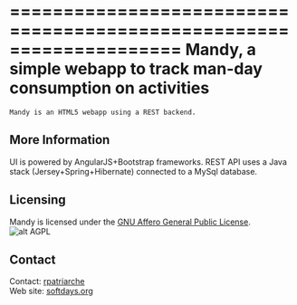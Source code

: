====================================================================
 Mandy, a simple webapp to track man-day consumption on activities
====================================================================

```
Mandy is an HTML5 webapp using a REST backend.
```

## More Information

UI is powered by  AngularJS+Bootstrap frameworks.
REST API uses a Java stack (Jersey+Spring+Hibernate) connected to a MySql database.

## Licensing

Mandy is licensed under the [GNU Affero General Public License][3].  
![alt AGPL](http://www.gnu.org/graphics/agplv3-155x51.png)

## Contact

Contact: [rpatriarche][2]  
Web site: [softdays.org][1]

[1]: http://www.softdays.org
[2]: mailto:rpatriarche@gmail.com
[3]: http://www.gnu.org/licenses/agpl-3.0.html
